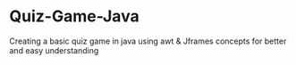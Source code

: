 # Quiz-Game-Java
Creating a basic quiz game in java using awt & Jframes concepts for better and easy understanding

